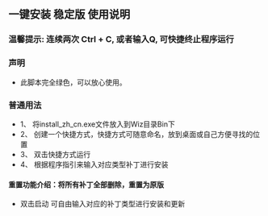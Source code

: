 ## 一键安装 稳定版 使用说明

### 温馨提示: 连续两次 Ctrl + C, 或者输入Q, 可快捷终止程序运行

### 声明

- 此脚本完全绿色，可以放心使用。

### 普通用法

- 1、
    将install_zh_cn.exe文件放入到Wiz目录Bin下
- 2、
    创建一个快捷方式，快捷方式可随意命名，放到桌面或自己方便寻找的位置
- 3、
    双击快捷方式运行
- 4、
    根据程序指引来输入对应类型补丁进行安装

#### 重置功能介绍：将所有补丁全部删除，重置为原版

- 双击启动  可自由输入对应的补丁类型进行安装和更新
